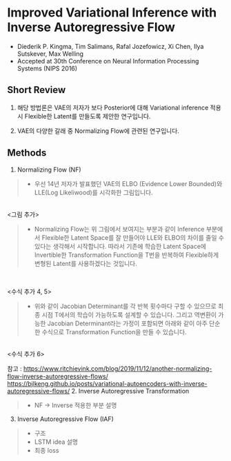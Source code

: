 # Improved Variational Inference with Inverse Autoregressive Flow

- Diederik P. Kingma, Tim Salimans, Rafal Jozefowicz, Xi Chen, Ilya Sutskever, Max Welling
- Accepted at 30th Conference on Neural Information Processing Systems (NIPS 2016)

## Short Review

1. 해당 방법론은 VAE의 저자가 보다 Posterior에 대해 Variational inference 적용 시 Flexible한 Latent를 만들도록 제안한 연구입니다.

2. VAE의 다양한 갈래 중 Normalizing Flow에 관련된 연구입니다.

## Methods

1. Normalizing Flow (NF)

> * 우선 14년 저자가 발표했던 VAE의 ELBO (Evidence Lower Bounded)와 LLE(Log Likeliwood)를 시각화한 그림입니다.

<br>
<그림 추가>
<br>

> * Normalizing Flow는 위 그림에서 보여지는 부분과 같이 Inference 부분에서 Flexible한 Latent Space를 잘 만들어야 LLE와 ELBO의 차이를 줄일 수 있다는 생각해서 시작합니다. 따라서 기존에 학습한 Latent Space에 Invertible한 Transformation Function을 T번을 반복하여 Flexible하게 변형된 Latent를 사용하겠다는 것입니다.

<br>

<수식 추가 4, 5>
> * 위와 같이 Jacobian Determinant를 각 반복 횟수마다 구할 수 있으므로 최종 시점 T에서의 학습이 가능하도록 설계할 수 있습니다. 그리고 역변환이 가능한 Jacobian Determinant라는 가정이 포함되면 아래와 같이 아주 단순한 수식으로 Transformation Function을 만들 수 있습니다.
<br>
<수식 추가 6>
<br>

참고 : https://www.ritchievink.com/blog/2019/11/12/another-normalizing-flow-inverse-autoregressive-flows/
https://bjlkeng.github.io/posts/variational-autoencoders-with-inverse-autoregressive-flows/
2. Inverse Autoregressive Transformation
> * NF -> Inverse 적용한 부분 설명

3. Inverse Autoregressive Flow (IAF)
> * 구조
> * LSTM idea 설명
> * 최종 loss
